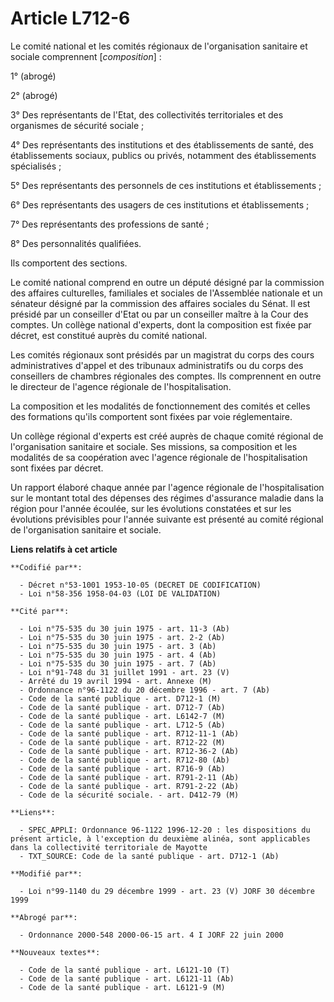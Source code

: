 # Article L712-6

Le comité national et les comités régionaux de l'organisation sanitaire et sociale comprennent [*composition*] :

1° (abrogé)

2° (abrogé)

3° Des représentants de l'Etat, des collectivités territoriales et des organismes de sécurité sociale ;

4° Des représentants des institutions et des établissements de santé, des établissements sociaux, publics ou privés,
notamment des établissements spécialisés ;

5° Des représentants des personnels de ces institutions et établissements ;

6° Des représentants des usagers de ces institutions et établissements ;

7° Des représentants des professions de santé ;

8° Des personnalités qualifiées.

Ils comportent des sections.

Le comité national comprend en outre un député désigné par la commission des affaires culturelles, familiales et sociales de
l'Assemblée nationale et un sénateur désigné par la commission des affaires sociales du Sénat. Il est présidé par un
conseiller d'Etat ou par un conseiller maître à la Cour des comptes. Un collège national d'experts, dont la composition est
fixée par décret, est constitué auprès du comité national.

Les comités régionaux sont présidés par un magistrat du corps des cours administratives d'appel et des tribunaux
administratifs ou du corps des conseillers de chambres régionales des comptes. Ils comprennent en outre le directeur de
l'agence régionale de l'hospitalisation.

La composition et les modalités de fonctionnement des comités et celles des formations qu'ils comportent sont fixées par voie
réglementaire.

Un collège régional d'experts est créé auprès de chaque comité régional de l'organisation sanitaire et sociale. Ses missions,
sa composition et les modalités de sa coopération avec l'agence régionale de l'hospitalisation sont fixées par décret.

Un rapport élaboré chaque année par l'agence régionale de l'hospitalisation sur le montant total des dépenses des régimes
d'assurance maladie dans la région pour l'année écoulée, sur les évolutions constatées et sur les évolutions prévisibles pour
l'année suivante est présenté au comité régional de l'organisation sanitaire et sociale.

**Liens relatifs à cet article**

	**Codifié par**:

	  - Décret n°53-1001 1953-10-05 (DECRET DE CODIFICATION)
	  - Loi n°58-356 1958-04-03 (LOI DE VALIDATION)

	**Cité par**:

	  - Loi n°75-535 du 30 juin 1975 - art. 11-3 (Ab)
	  - Loi n°75-535 du 30 juin 1975 - art. 2-2 (Ab)
	  - Loi n°75-535 du 30 juin 1975 - art. 3 (Ab)
	  - Loi n°75-535 du 30 juin 1975 - art. 4 (Ab)
	  - Loi n°75-535 du 30 juin 1975 - art. 7 (Ab)
	  - Loi n°91-748 du 31 juillet 1991 - art. 23 (V)
	  - Arrêté du 19 avril 1994 - art. Annexe (M)
	  - Ordonnance n°96-1122 du 20 décembre 1996 - art. 7 (Ab)
	  - Code de la santé publique - art. D712-1 (M)
	  - Code de la santé publique - art. D712-7 (Ab)
	  - Code de la santé publique - art. L6142-7 (M)
	  - Code de la santé publique - art. L712-5 (Ab)
	  - Code de la santé publique - art. R712-11-1 (Ab)
	  - Code de la santé publique - art. R712-22 (M)
	  - Code de la santé publique - art. R712-36-2 (Ab)
	  - Code de la santé publique - art. R712-80 (Ab)
	  - Code de la santé publique - art. R716-9 (Ab)
	  - Code de la santé publique - art. R791-2-11 (Ab)
	  - Code de la santé publique - art. R791-2-22 (Ab)
	  - Code de la sécurité sociale. - art. D412-79 (M)

	**Liens**:

	  - SPEC_APPLI: Ordonnance 96-1122 1996-12-20 : les dispositions du présent article, à l'exception du deuxième alinéa, sont applicables dans la collectivité territoriale de Mayotte
	  - TXT_SOURCE: Code de la santé publique - art. D712-1 (Ab)

	**Modifié par**:

	  - Loi n°99-1140 du 29 décembre 1999 - art. 23 (V) JORF 30 décembre 1999

	**Abrogé par**:

	  - Ordonnance 2000-548 2000-06-15 art. 4 I JORF 22 juin 2000

	**Nouveaux textes**:

	  - Code de la santé publique - art. L6121-10 (T)
	  - Code de la santé publique - art. L6121-11 (Ab)
	  - Code de la santé publique - art. L6121-9 (M)
